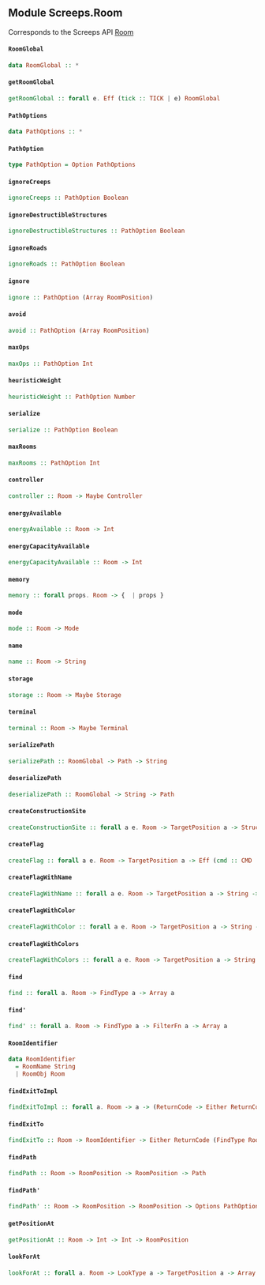 ## Module Screeps.Room

Corresponds to the Screeps API [Room](http://support.screeps.com/hc/en-us/articles/203079011-Room)

#### `RoomGlobal`

``` purescript
data RoomGlobal :: *
```

#### `getRoomGlobal`

``` purescript
getRoomGlobal :: forall e. Eff (tick :: TICK | e) RoomGlobal
```

#### `PathOptions`

``` purescript
data PathOptions :: *
```

#### `PathOption`

``` purescript
type PathOption = Option PathOptions
```

#### `ignoreCreeps`

``` purescript
ignoreCreeps :: PathOption Boolean
```

#### `ignoreDestructibleStructures`

``` purescript
ignoreDestructibleStructures :: PathOption Boolean
```

#### `ignoreRoads`

``` purescript
ignoreRoads :: PathOption Boolean
```

#### `ignore`

``` purescript
ignore :: PathOption (Array RoomPosition)
```

#### `avoid`

``` purescript
avoid :: PathOption (Array RoomPosition)
```

#### `maxOps`

``` purescript
maxOps :: PathOption Int
```

#### `heuristicWeight`

``` purescript
heuristicWeight :: PathOption Number
```

#### `serialize`

``` purescript
serialize :: PathOption Boolean
```

#### `maxRooms`

``` purescript
maxRooms :: PathOption Int
```

#### `controller`

``` purescript
controller :: Room -> Maybe Controller
```

#### `energyAvailable`

``` purescript
energyAvailable :: Room -> Int
```

#### `energyCapacityAvailable`

``` purescript
energyCapacityAvailable :: Room -> Int
```

#### `memory`

``` purescript
memory :: forall props. Room -> {  | props }
```

#### `mode`

``` purescript
mode :: Room -> Mode
```

#### `name`

``` purescript
name :: Room -> String
```

#### `storage`

``` purescript
storage :: Room -> Maybe Storage
```

#### `terminal`

``` purescript
terminal :: Room -> Maybe Terminal
```

#### `serializePath`

``` purescript
serializePath :: RoomGlobal -> Path -> String
```

#### `deserializePath`

``` purescript
deserializePath :: RoomGlobal -> String -> Path
```

#### `createConstructionSite`

``` purescript
createConstructionSite :: forall a e. Room -> TargetPosition a -> StructureType -> Eff (cmd :: CMD | e) ReturnCode
```

#### `createFlag`

``` purescript
createFlag :: forall a e. Room -> TargetPosition a -> Eff (cmd :: CMD | e) ReturnCode
```

#### `createFlagWithName`

``` purescript
createFlagWithName :: forall a e. Room -> TargetPosition a -> String -> Eff (cmd :: CMD | e) ReturnCode
```

#### `createFlagWithColor`

``` purescript
createFlagWithColor :: forall a e. Room -> TargetPosition a -> String -> Color -> Eff (cmd :: CMD | e) ReturnCode
```

#### `createFlagWithColors`

``` purescript
createFlagWithColors :: forall a e. Room -> TargetPosition a -> String -> Color -> Color -> Eff (cmd :: CMD | e) ReturnCode
```

#### `find`

``` purescript
find :: forall a. Room -> FindType a -> Array a
```

#### `find'`

``` purescript
find' :: forall a. Room -> FindType a -> FilterFn a -> Array a
```

#### `RoomIdentifier`

``` purescript
data RoomIdentifier
  = RoomName String
  | RoomObj Room
```

#### `findExitToImpl`

``` purescript
findExitToImpl :: forall a. Room -> a -> (ReturnCode -> Either ReturnCode (FindType RoomPosition)) -> (FindType RoomPosition -> Either ReturnCode (FindType RoomPosition)) -> Either ReturnCode (FindType RoomPosition)
```

#### `findExitTo`

``` purescript
findExitTo :: Room -> RoomIdentifier -> Either ReturnCode (FindType RoomPosition)
```

#### `findPath`

``` purescript
findPath :: Room -> RoomPosition -> RoomPosition -> Path
```

#### `findPath'`

``` purescript
findPath' :: Room -> RoomPosition -> RoomPosition -> Options PathOptions -> Path
```

#### `getPositionAt`

``` purescript
getPositionAt :: Room -> Int -> Int -> RoomPosition
```

#### `lookForAt`

``` purescript
lookForAt :: forall a. Room -> LookType a -> TargetPosition a -> Array a
```


